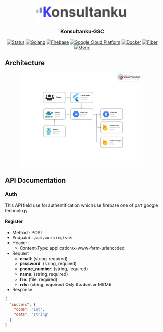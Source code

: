 <p align="center">
  <a href="" rel="noopener">
 <img width=300px height=auto src="./assets/logo.png" alt="Project logo"></a>
</p>

<h3 align="center">Konsultanku-GSC</h3>

<div align="center">

[![Status](https://img.shields.io/badge/status-active-success.svg)]()
[![Golang](https://img.shields.io/badge/Go-%2300ADD8.svg?style=flat&logo=go&logoColor=white)](https://golang.org/)
[![Firebase](https://img.shields.io/badge/Firebase-%23039BE5.svg?style=flat&logo=firebase)](https://firebase.google.com/)
[![Google Cloud Platform](https://img.shields.io/badge/Google_Cloud_Platform-%234285F4.svg?style=flat&logo=google-cloud&logoColor=white)](https://cloud.google.com/)
[![Docker](https://img.shields.io/badge/Docker-%230db7ed.svg?style=flat&logo=docker&logoColor=white)](https://www.docker.com/)
[![Fiber](https://img.shields.io/badge/Fiber-%2320232a.svg?style=flat&logo=fiber&logoColor=%2361DAFB)](https://github.com/gofiber/fiber)
[![Gorm](https://img.shields.io/badge/Gorm-%2300ADD8.svg?style=flat&logo=gorm&logoColor=white)](https://gorm.io/)

</div>

## Architecture
<p align="center">
  <a href="" rel="noopener">
 <img width=400px height=auto src="./assets/architecture.jpg" alt="Project logo"></a>
</p>

## API Documentation
### Auth
This API field use for authentification which use firebase one of part google technology
#### Register
- Method : POST
- Endpoint : ```/api/auth/register```
- Header :
  - Content-Type: application/x-www-form-urlencoded
- Request
  - **email**: (string, required)
  - **password**: (string, required)
  - **phone_number**: (string, required)
  - **name**: (string, required)
  - **file**: (file, required)
  - **role**: (string, required) Only Student or MSME
- Response
```json
{
  "success": {
    "code": "int",
    "data": "string"
  }
}
```

